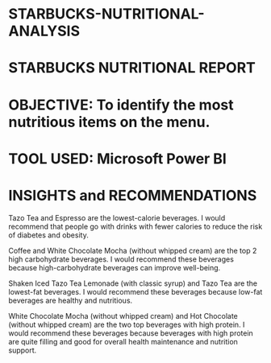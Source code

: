# STARBUCKS-NUTRITIONAL-ANALYSIS
# STARBUCKS NUTRITIONAL REPORT

# OBJECTIVE: To identify the most nutritious items on the menu.

# TOOL USED: Microsoft Power BI

# INSIGHTS and RECOMMENDATIONS

Tazo Tea and Espresso are the lowest-calorie beverages. I would recommend that people go with drinks with fewer calories to reduce the risk of diabetes and obesity.

Coffee and White Chocolate Mocha (without whipped cream) are the top 2 high carbohydrate beverages. I would recommend these beverages because high-carbohydrate beverages can improve well-being.

Shaken Iced Tazo Tea Lemonade (with classic syrup) and Tazo Tea are the lowest-fat beverages. I would recommend these beverages because low-fat beverages are healthy and nutritious.

White Chocolate Mocha (without whipped cream) and Hot Chocolate (without whipped cream) are the two top beverages with high protein. I would recommend these beverages because beverages with high protein are quite filling and good for overall health maintenance and nutrition support.
